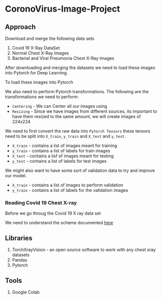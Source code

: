 # CoronoVirus-Image-Project
## Approach

Download and merge the following data sets
1. Covid 19 X-Ray DataSet
2. Normal Chest X-Ray Images
3. Bacterial and Viral Pneumonia Chest X-Ray Images

After downloading and merging the datasets we need to load these images into Pytorch for Deep Learning.

To load these images into Pytorch

We also need to perform Pytorch transformations. The following are the transformations we need to perform:

- `Centering` - We can Center all our images using
- `Resizing` - Since we have images from different sources, its important to have them resized to the same amount, we will create images of 224x224

We need to first convert the raw data into `Pytorch Tensors` these tensors need to be split into `X_train`,  `y_train` and `X_test` and `y_test`.

- `X_train` - contains a list of images meant for training
- `y_train` - contains a list of labels for train images
- `X_test` - contains a lisf of images meant for testing
- `y_test` - contains a list of labels for test images

We might also want to have some sort of validation data to try and improve our model.

- `X_train` - contains a list of images to perform validation
- `y_train` - contains a list of labels for the validation images


### Reading Covid 19 Chest X-ray
 Before we go throug the Covid 19 X ray data set

 We need to understand the scheme documented [here](https://github.com/ieee8023/covid-chestxray-dataset/blob/master/SCHEMA.md)

## Libraries
1.  TorchXrayVision - an open source software to work with any chest xray datasets
2.  Pandas
3.  Pytorch
## Tools

1. Google Colab


